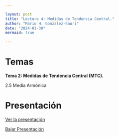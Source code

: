 ```yaml
---

layout: post
title: "Lecture 4: Medidas de Tendencia Central."
author: "Mario H. Gonzalez-Sauri"
date: "2024-01-30"
mermaid: true

---
```


<!--  FORMAT: https://github.com/adam-p/markdown-here/wiki/Markdown-Cheatsheet -->

# Temas


**Tema 2: Medidas de Tendencia Central (MTC).**

2.5 Media Armónica



# Presentación


[Ver la presentación](https://raw.githack.com/Wario84/FIN1403_MAT_FINANCE/master/_posts/lectures/4_MAT1409_04.html)


<a href="https://github.com/Wario84/FIN1403_MAT_FINANCE/blob/master/_posts/lectures/4_MAT1409_04.html" download>
  Bajar Presentación
</a>


